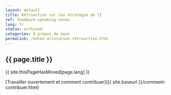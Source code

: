 ```yaml
---
layout: default
title: Rétroaction sur les stratégie de TI
ref: feedback-speaking-notes
lang: fr
status: archived
categories: À propos de nous
permalink: /notes-allocution-rétroaction.html
---
```


## {{ page.title }}

{{ site.thisPageHasMoved[page.lang] }}

[Travailler ouvertement et comment contribuer]({{ site.baseurl }}/comment-contribuer.html)
